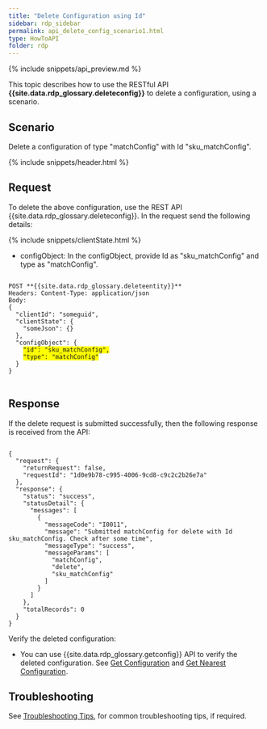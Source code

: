 ```yaml
---
title: "Delete Configuration using Id"
sidebar: rdp_sidebar
permalink: api_delete_config_scenario1.html
type: HowToAPI
folder: rdp
---
```


{% include snippets/api_preview.md %}

This topic describes how to use the RESTful API **{{site.data.rdp_glossary.deleteconfig}}** to delete a configuration, using a scenario.

## Scenario

Delete a configuration of type "matchConfig" with Id "sku_matchConfig".

{% include snippets/header.html %}

## Request

To delete the above configuration, use the REST API {{site.data.rdp_glossary.deleteconfig}}. In the request send the following details:
  
{% include snippets/clientState.html %}
* configObject: In the configObject, provide Id as "sku_matchConfig" and type as "matchConfig".

<pre>
<code>
POST **{{site.data.rdp_glossary.deleteentity}}**
Headers: Content-Type: application/json
Body:
{
  "clientId": "someguid",
  "clientState": {
    "someJson": {}
  },
  "configObject": {
    <span style="background-color: #FFFF00">"id": "sku_matchConfig",</span>
    <span style="background-color: #FFFF00">"type": "matchConfig"</span>
  }
}
</code>
</pre>

## Response

If the delete request is submitted successfully, then the following response is received from the API:

<pre><code>
{
  "request": {
    "returnRequest": false,
    "requestId": "1d0e9b78-c995-4006-9cd8-c9c2c2b26e7a"
  },
  "response": {
    "status": "success",
    "statusDetail": {
      "messages": [
        {
          "messageCode": "I0011",
          "message": "Submitted matchConfig for delete with Id sku_matchConfig. Check after some time",
          "messageType": "success",
          "messageParams": [
            "matchConfig",
            "delete",
            "sku_matchConfig"
          ]
        }
      ]
    },
    "totalRecords": 0
  }
}
</code></pre>

Verify the deleted configuration:
* You can use {{site.data.rdp_glossary.getconfig}} API to verify the deleted configuration. See [Get Configuration](api_get_configuration.html) and [Get Nearest Configuration](api_get_nearest_configuration.html).

## Troubleshooting

See [Troubleshooting Tips](api_troubleshooting_tips.html), for common troubleshooting tips, if required.